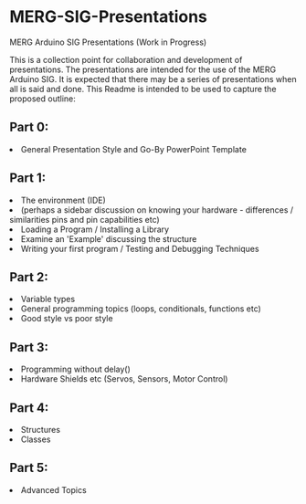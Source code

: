 # MERG-SIG-Presentations
MERG Arduino SIG Presentations (Work in Progress)

This is a collection point for collaboration and development of presentations. The presentations are intended for the use of the MERG Arduino SIG. It is expected that there may be a series of presentations when all is said and done. This Readme is intended to be used to capture the proposed outline:

## Part 0:
<LI> General Presentation Style and Go-By PowerPoint Template

## Part 1:
<LI> The environment (IDE)
<LI> (perhaps a sidebar discussion on knowing your hardware - differences / similarities pins and pin capabilities etc)
<LI> Loading a Program / Installing a Library
<LI> Examine an 'Example' discussing the structure
<LI> Writing your first program / Testing and Debugging Techniques

## Part 2:
<LI>  Variable types
<LI>  General programming topics (loops, conditionals, functions etc)
<LI>  Good style vs poor style
  
## Part 3:
<LI>  Programming without delay()
<LI>  Hardware Shields etc  (Servos, Sensors, Motor Control)
  
## Part 4:
<LI>  Structures
<LI>  Classes
  
## Part 5:
<LI>  Advanced Topics
              
              
